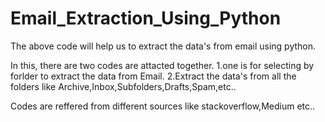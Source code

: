 # Email_Extraction_Using_Python
The above code will help us to extract the data's from email using python.

In this, there are two codes are attacted together.
1.one is for selecting by forlder to extract the data from Email.
2.Extract the data's from all the folders like Archive,Inbox,Subfolders,Drafts,Spam,etc..

Codes are reffered from different sources like stackoverflow,Medium etc..
